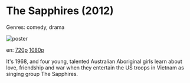 # The Sapphires (2012)

Genres: comedy, drama

![poster](http://image.tmdb.org/t/p/w500/h7zn7Sf0Jl6mFZjGj4TCHjSJj6T.jpg)

en:
  [720p](magnet:?xt=urn:btih:7EB81171B3C59DB36F9FA9842275871481DC5C6D&tr=udp://glotorrents.pw:6969/announce&tr=udp://tracker.opentrackr.org:1337/announce&tr=udp://torrent.gresille.org:80/announce&tr=udp://tracker.openbittorrent.com:80&tr=udp://tracker.coppersurfer.tk:6969&tr=udp://tracker.leechers-paradise.org:6969&tr=udp://p4p.arenabg.ch:1337&tr=udp://tracker.internetwarriors.net:1337)
  [1080p](magnet:?xt=urn:btih:50DC09575BF378BBE05ED31EF660CD58152C45EA&tr=udp://glotorrents.pw:6969/announce&tr=udp://tracker.opentrackr.org:1337/announce&tr=udp://torrent.gresille.org:80/announce&tr=udp://tracker.openbittorrent.com:80&tr=udp://tracker.coppersurfer.tk:6969&tr=udp://tracker.leechers-paradise.org:6969&tr=udp://p4p.arenabg.ch:1337&tr=udp://tracker.internetwarriors.net:1337)
  


It's 1968, and four young, talented Australian Aboriginal girls learn about love, friendship and war when they entertain the US troops in Vietnam as singing group The Sapphires.